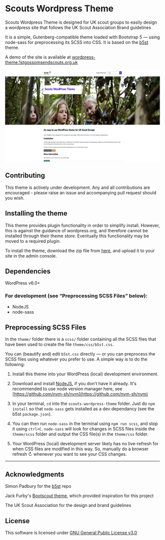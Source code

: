 # Scouts Wordpress Theme
Scouts Wordpress Theme is designed for UK scout groups to easily design a wordpress site that follows the UK Scout Association Brand guidelines

It is a simple, Gutenberg-compatible theme loaded with Bootstrap 5 — using node-sass for preprocessing its SCSS into CSS.
It is based on the [b5st](https://github.com/SimonPadbury/b5st) theme.

A demo of the site is available at [wordpress-theme.1stgossomsendscouts.org.uk](https://wordpress-theme.1stgossomsendscouts.org.uk)

<img src="readme_image.png" height="300" alt="Screenshot of wordpress theme"/>

## Contributing

This theme is actively under development. Any and all contributions are encouraged - please raise an issue and accompanying pull request should you wish.

## Installing the theme

This theme provides plugin functionality in order to simplify install.
However, this is against the guidance of wordpress.org, and therefore cannot be installed through their theme store.
Eventually this functionality may be moved to a required plugin.

To install the theme, download the zip file from [here](https://github.com/1st-gossoms-end-scouts/scouts-wordpress-theme/releases), and upload it to your site in the admin console.

## Dependencies
WordPress v6.0+

### For development (see “Preprocessing SCSS Files” below):

- NodeJS
- node-sass

## Preprocessing SCSS Files

In the `theme/` folder there is a `scss/` folder containing all the SCSS files that have been used to create the file `theme/css/b5st.css`.

You can (beautify and) edit `b5st.css` directly — or you can preprocess the SCSS files using whatever you prefer to use. A simple way is to do the following:

1. Install this theme into your WordPress (local) development environment.

2. Download and install [NodeJS](https://nodejs.org/), if you don’t have it already. It's recommended to use node version manager here, see [https://github.com/nvm-sh/nvm](https://github.com/nvm-sh/nvm)

3. In your terminal, `cd` into the `scouts-wordpress-theme` folder. Just do `npm install` so that `node-sass` gets installed as a dev dependancy (see the b5st `package.json`).

4. You can then run `node-sass` in the terminal using `npm run scss`, and stop it using `ctrl+C`. `node-sass` will look for changes in SCSS files inside the `theme/scss` folder and output the CSS file(s) in the `theme/css` folder.

5. Your WordPress (local) development server likely has no live-refresh for when CSS files are modified in this way. So, manually do a browser refresh ↻ whenever you want to see your CSS changes.

---

## Acknowledgments
Simon Padbury for the [b5st](https://github.com/SimonPadbury/b5st) repo

Jack Furby's [Bootscout theme](https://github.com/JackFurby/Bootscout-theme), which provided inspiration for this project

The UK Scout Association for the design and brand guidelines

## License

This software is licensed under [GNU General Public License v3.0](LICENSE)
